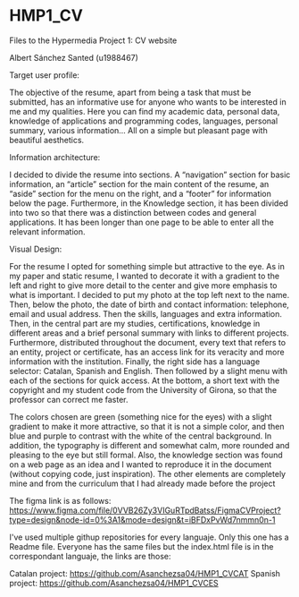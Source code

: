# HMP1_CV
Files to the Hypermedia Project 1: CV website

Albert Sánchez Santed (u1988467)

Target user profile:

The objective of the resume, apart from being a task that must be submitted, has an informative use for anyone who wants to be interested in me and my qualities. Here you can find my academic data, personal data, knowledge of applications and programming codes, languages, personal summary, various information... All on a simple but pleasant page with beautiful aesthetics.

Information architecture:


I decided to divide the resume into sections. A “navigation” section for basic information, an “article” section for the main content of the resume, an “aside” section for the menu on the right, and a “footer” for information below the page. Furthermore, in the Knowledge section, it has been divided into two so that there was a distinction between codes and general applications. It has been longer than one page to be able to enter all the relevant information. 

Visual Design:

For the resume I opted for something simple but attractive to the eye. As in my paper and static resume, I wanted to decorate it with a gradient to the left and right to give more detail to the center and give more emphasis to what is important. I decided to put my photo at the top left next to the name. Then, below the photo, the date of birth and contact information: telephone, email and usual address. Then the skills, languages and extra information. Then, in the central part are my studies, certifications, knowledge in different areas and a brief personal summary with links to different projects. Furthermore, distributed throughout the document, every text that refers to an entity, project or certificate, has an access link for its veracity and more information with the institution. Finally, the right side has a language selector: Catalan, Spanish and English. Then followed by a slight menu with each of the sections for quick access. At the bottom, a short text with the copyright and my student code from the University of Girona, so that the professor can correct me faster.

The colors chosen are green (something nice for the eyes) with a slight gradient to make it more attractive, so that it is not a simple color, and then blue and purple to contrast with the white of the central background. In addition, the typography is different and somewhat calm, more rounded and pleasing to the eye but still formal. Also, the knowledge section was found on a web page as an idea and I wanted to reproduce it in the document (without copying code, just inspiration). The other elements are completely mine and from the curriculum that I had already made before the project


The figma link is as follows: https://www.figma.com/file/0VVB26Zy3VIGuRTpdBatss/FigmaCVProject?type=design&node-id=0%3A1&mode=design&t=iBFDxPvWd7nmmn0n-1

I've used multiple githup repositories for every languaje. Only this one has a Readme file. Everyone has the same files but the index.html file is in the correspondant languaje, the links are those:

Catalan project: https://github.com/Asanchezsa04/HMP1_CVCAT
Spanish project: https://github.com/Asanchezsa04/HMP1_CVCES
